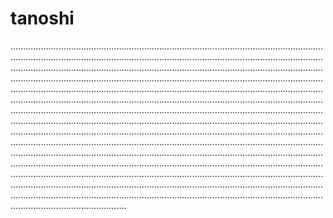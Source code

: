 # tanoshi

..................................................................................................................................................................................................................................................................................................................................................................................................................................................................................................................................................................................................................................................................................................................................................................................................................................................................................................................................................................................................................................................................................................................................................................................................................................................................................................................................................................................................................................................................................................................................................................................................................................................................................................................................................................................................................................................................................................................................................................................